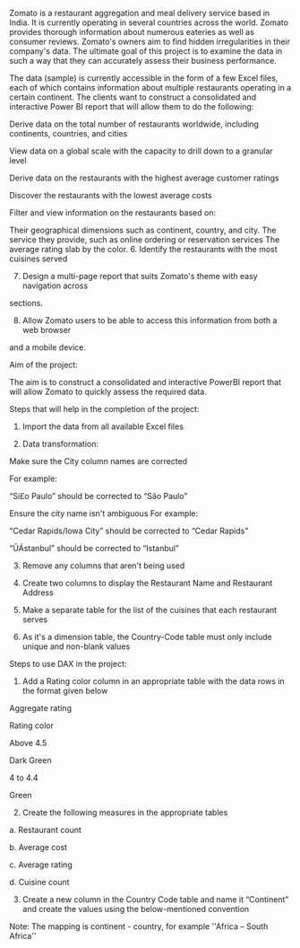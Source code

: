 Zomato is a restaurant aggregation and meal delivery service based in India. It is currently operating in several countries across the world. Zomato provides thorough information about numerous eateries as well as consumer reviews. Zomato's owners aim to find hidden irregularities in their company's data. The ultimate goal of this project is to examine the data in such a way that they can accurately assess their business performance.

The data (sample) is currently accessible in the form of a few Excel files, each of which contains information about multiple restaurants operating in a certain continent. The clients want to construct a consolidated and interactive Power BI report that will allow them to do the following:

Derive data on the total number of restaurants worldwide, including continents, countries, and cities

View data on a global scale with the capacity to drill down to a granular level

Derive data on the restaurants with the highest average customer ratings

Discover the restaurants with the lowest average costs

Filter and view information on the restaurants based on:

Their geographical dimensions such as continent, country, and city.
The service they provide, such as online ordering or reservation services
The average rating slab by the color.
 6. Identify the restaurants with the most cuisines served
       
  7. Design a multi-page report that suits Zomato's theme with easy navigation across  

   sections.

  8. Allow Zomato users to be able to access this information from both a web browser 

   and a mobile device.

 

Aim of the project:

The aim is to construct a consolidated and interactive PowerBI report that will allow Zomato to quickly assess the required data.

 
 Steps that will help in the completion of the project:

1. Import the data from all available Excel files

2. Data transformation: 

Make sure the City column names are corrected 

  For example: 

“Sí£o Paulo” should be corrected to “São Paulo”

Ensure the city name isn't ambiguous
For example: 

“Cedar Rapids/Iowa City” should be corrected to “Cedar Rapids”

“ÛÁstanbul” should be corrected to “Istanbul”

 

3. Remove any columns that aren't being used 

4. Create two columns to display the Restaurant Name and Restaurant Address

5. Make a separate table for the list of the cuisines that each restaurant serves

6. As it's a dimension table, the Country-Code table must only include unique and non-blank values

 Steps to use DAX in the project:


1) Add a Rating color column in an appropriate table with the data rows in the format given below


Aggregate rating                         

Rating color

Above 4.5  

Dark Green

4 to 4.4  

Green

2) Create the following measures in the appropriate tables 

a. Restaurant count

b. Average cost

c. Average rating 

d. Cuisine count

3) Create a new column in the Country Code table and name it “Continent” and create the values using the below-mentioned convention

Note: The mapping is continent - country, for example ''Africa – South Africa''
